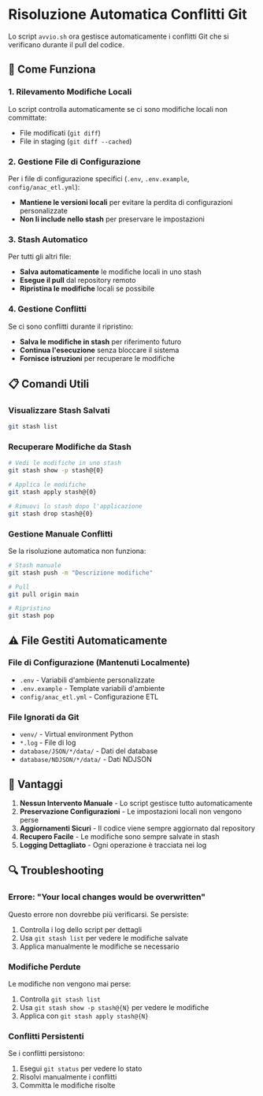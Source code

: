 # Risoluzione Automatica Conflitti Git

Lo script `avvio.sh` ora gestisce automaticamente i conflitti Git che si verificano durante il pull del codice.

## 🔧 **Come Funziona**

### **1. Rilevamento Modifiche Locali**
Lo script controlla automaticamente se ci sono modifiche locali non committate:
- File modificati (`git diff`)
- File in staging (`git diff --cached`)

### **2. Gestione File di Configurazione**
Per i file di configurazione specifici (`.env`, `.env.example`, `config/anac_etl.yml`):
- **Mantiene le versioni locali** per evitare la perdita di configurazioni personalizzate
- **Non li include nello stash** per preservare le impostazioni

### **3. Stash Automatico**
Per tutti gli altri file:
- **Salva automaticamente** le modifiche locali in uno stash
- **Esegue il pull** dal repository remoto
- **Ripristina le modifiche** locali se possibile

### **4. Gestione Conflitti**
Se ci sono conflitti durante il ripristino:
- **Salva le modifiche in stash** per riferimento futuro
- **Continua l'esecuzione** senza bloccare il sistema
- **Fornisce istruzioni** per recuperare le modifiche

## 📋 **Comandi Utili**

### **Visualizzare Stash Salvati**
```bash
git stash list
```

### **Recuperare Modifiche da Stash**
```bash
# Vedi le modifiche in uno stash
git stash show -p stash@{0}

# Applica le modifiche
git stash apply stash@{0}

# Rimuovi lo stash dopo l'applicazione
git stash drop stash@{0}
```

### **Gestione Manuale Conflitti**
Se la risoluzione automatica non funziona:
```bash
# Stash manuale
git stash push -m "Descrizione modifiche"

# Pull
git pull origin main

# Ripristino
git stash pop
```

## ⚠️ **File Gestiti Automaticamente**

### **File di Configurazione (Mantenuti Localmente)**
- `.env` - Variabili d'ambiente personalizzate
- `.env.example` - Template variabili d'ambiente
- `config/anac_etl.yml` - Configurazione ETL

### **File Ignorati da Git**
- `venv/` - Virtual environment Python
- `*.log` - File di log
- `database/JSON/*/data/` - Dati del database
- `database/NDJSON/*/data/` - Dati NDJSON

## 🎯 **Vantaggi**

1. **Nessun Intervento Manuale** - Lo script gestisce tutto automaticamente
2. **Preservazione Configurazioni** - Le impostazioni locali non vengono perse
3. **Aggiornamenti Sicuri** - Il codice viene sempre aggiornato dal repository
4. **Recupero Facile** - Le modifiche sono sempre salvate in stash
5. **Logging Dettagliato** - Ogni operazione è tracciata nei log

## 🔍 **Troubleshooting**

### **Errore: "Your local changes would be overwritten"**
Questo errore non dovrebbe più verificarsi. Se persiste:
1. Controlla i log dello script per dettagli
2. Usa `git stash list` per vedere le modifiche salvate
3. Applica manualmente le modifiche se necessario

### **Modifiche Perdute**
Le modifiche non vengono mai perse:
1. Controlla `git stash list`
2. Usa `git stash show -p stash@{N}` per vedere le modifiche
3. Applica con `git stash apply stash@{N}`

### **Conflitti Persistenti**
Se i conflitti persistono:
1. Esegui `git status` per vedere lo stato
2. Risolvi manualmente i conflitti
3. Committa le modifiche risolte
